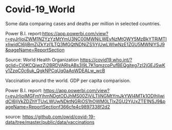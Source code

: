 # Covid-19_World

Some data comparing cases and deaths per million in selected countries. 

Power B.I. report:https://app.powerbi.com/view?r=eyJrIjoiZWM1N2YzYzMtYmU3NC00MWNiLWEyNzMtOWY5MzBkYTRjMTIxIiwidCI6IjBmZjZkYzI1LTQ3MGQtNDNiZS1iYjUwLWIwNzE1ZGU5MWNlYSJ9&pageName=ReportSection

Source: World Health Organization https://covid19.who.int/?gclid=Cj0KCQjwzZj2BRDVARIsABs3l9L7K1qmzcpPufBEQgjteg7zI2jGEJSwKy1ZzqC0c6uk_QgkNPCqUq0aAoWDEALw_wcB

Vaccination around the world. GDP per capita comparision. 

Power B.I. report: https://app.powerbi.com/view?r=eyJrIjoiMGFmYjhmNDgtODJhMS00ZjViLTliNGMtYmJkYWI4MTk1ODlhIiwidCI6IjVkZDZhYTUxLWUwNDktNGRiOS1hOWM0LTIxZGU2YjUxZTE1NSJ9&pageName=ReportSectionf366cfe4c9897338f2d2

source: https://github.com/owid/covid-19-data/tree/master/public/data/vaccinations
